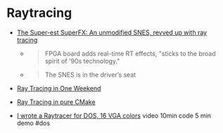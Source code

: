 Raytracing
==========


* [The Super-est SuperFX: An unmodified SNES, revved up with ray tracing](https://arstechnica.com/gaming/2020/12/the-super-est-superfx-an-unmodified-snes-revved-up-with-ray-tracing/)
    * > FPGA board adds real-time RT effects, "sticks to the broad spirit of '90s technology."
    * > The SNES is in the driver’s seat

* [Ray Tracing in One Weekend](https://raytracing.github.io/)
* [Ray Tracing in pure CMake](https://64.github.io/cmake-raytracer/)
* [I wrote a Raytracer for DOS, 16 VGA colors](https://www.youtube.com/watch?v=N8elxpSu9pw&lc=Ugw9uYtPMZ7t1-qfLr54AaABAg) video 10min code 5 min demo #dos